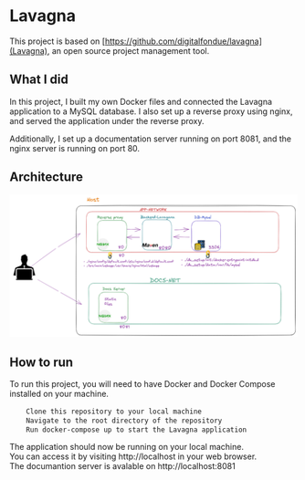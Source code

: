 # Lavagna

This project is based on [https://github.com/digitalfondue/lavagna](Lavagna), an open source project management tool.

## What I did

In this project, I built my own Docker files and connected the Lavagna application to a MySQL database. I also set up a reverse proxy using nginx, and served the application under the reverse proxy.

Additionally, I set up a documentation server running on port 8081, and the nginx server is running on port 80.

## Architecture


![App Architecture ](./Lavagna.png)
## How to run

To run this project, you will need to have Docker and Docker Compose installed on your machine.
```
    Clone this repository to your local machine
    Navigate to the root directory of the repository
    Run docker-compose up to start the Lavagna application
```

The application should now be running on your local machine.<br> You can access it by visiting http://localhost in your web browser. <br>
The documantion server is avalable on http://localhost:8081
